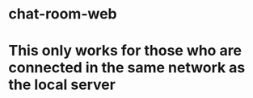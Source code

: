 # chat-room-web
# This only works for those who are connected in the same network as the local server
